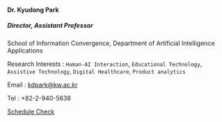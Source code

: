 #### Dr. Kyudong Park

##### Director, Assistant Professor

School of Information Convergence, Department of Artificial Intelligence Applications

Research Interests : `Human-AI Interaction`, `Educational Technology`, `Assistive Technology`, `Digital Healthcare`, `Product analytics`

Email : kdpark@kw.ac.kr

Tel : +82-2-940-5638

[Schedule Check](https://zcal.co/kyudong/60min)